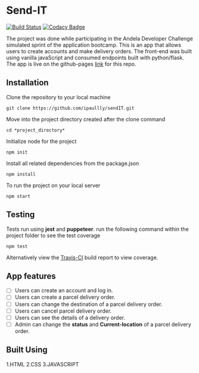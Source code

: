 


# Send-IT   
[![Build Status](https://travis-ci.com/ipaullly/sendIT.svg?branch=ch-test-user-interactions-163458249)](https://travis-ci.com/ipaullly/sendIT) [![Codacy Badge](https://api.codacy.com/project/badge/Grade/d5026cb302e349d7b08580df620e7ecd)](https://www.codacy.com/app/ipaullly/sendIT?utm_source=github.com&amp;utm_medium=referral&amp;utm_content=ipaullly/sendIT&amp;utm_campaign=Badge_Grade)

The project was done while participating in the Andela Developer Challenge simulated sprint of the application bootcamp. 
This is an app that allows users to create accounts and make delivery orders. The front-end was built using vanilla javaScript and consumed endpoints built with python/flask.
The app is live on the github-pages [link](https://ipaullly.github.io/sendIT/index.html) for this repo.
  
## Installation
Clone the repository to your local machine
```
git clone https://github.com/ipaullly/sendIT.git
```
Move into the project directory created after the clone command
```
cd *project_directory*
```
Initialize node for the project

```
npm init
```
Install all related dependencies from the package.json
```
npm install
```
To run the project on your local server
```
npm start
```

## Testing
Tests run using **jest** and **puppeteer**. run the following command within the project folder to see the test coverage
```
npm test
```
Alternatively view the [Travis-CI](https://travis-ci.com/ipaullly/sendIT) build report to view coverage.

## App features
  - [ ] Users can create an account and log in.
  - [ ] Users can create a parcel delivery order.
  - [ ] Users can change the destination of a parcel delivery order.
  - [ ] Users can cancel parcel delivery order.
  - [ ] Users can see the details of a delivery order.
  - [ ] Admin can change the **status** and **Current-location** of a parcel delivery order.

## Built Using
1.HTML
2.CSS
3.JAVASCRIPT
